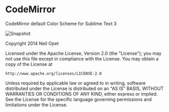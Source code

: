 CodeMirror
==========

CodeMirror default Color Scheme for Sublime Text 3

![Snapshot](http://i.imgur.com/YEOhcNY.png)

Copyright 2014 Neil Opet

Licensed under the Apache License, Version 2.0 (the "License");
you may not use this file except in compliance with the License.
You may obtain a copy of the License at

    http://www.apache.org/licenses/LICENSE-2.0

Unless required by applicable law or agreed to in writing, software
distributed under the License is distributed on an "AS IS" BASIS,
WITHOUT WARRANTIES OR CONDITIONS OF ANY KIND, either express or implied.
See the License for the specific language governing permissions and
limitations under the License.
